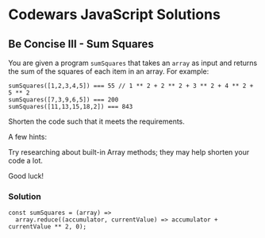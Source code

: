 # Codewars JavaScript Solutions

## Be Concise III - Sum Squares

You are given a program `sumSquares` that takes an `array` as input and returns the sum of the squares of each item in an array. For example:

```
sumSquares([1,2,3,4,5]) === 55 // 1 ** 2 + 2 ** 2 + 3 ** 2 + 4 ** 2 + 5 ** 2
sumSquares([7,3,9,6,5]) === 200
sumSquares([11,13,15,18,2]) === 843
```

Shorten the code such that it meets the requirements.

A few hints:

Try researching about built-in Array methods; they may help shorten your code a lot.

Good luck!

### Solution

```
const sumSquares = (array) =>
  array.reduce((accumulator, currentValue) => accumulator + currentValue ** 2, 0);
```
